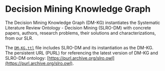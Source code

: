 # Decision Mining Knowledge Graph

The Decision Mining Knowledge Graph (DM-KG) instantiates the Systematic Literature Review Ontology - Decision Mining (SLRO-DM) with concrete papers, authors, research problems, their solutions and characterizations, from our SLR.

The [`DM-KG.ttl`](DM-KG.ttl) file includes SLRO-DM and its instantiation as the DM-KG. The persistent URL (PURL) for referencing the latest version of DM-KG and SLRO-DM ontology: [https://purl.archive.org/slro.owl](https://purl.archive.org/slro.owl).
